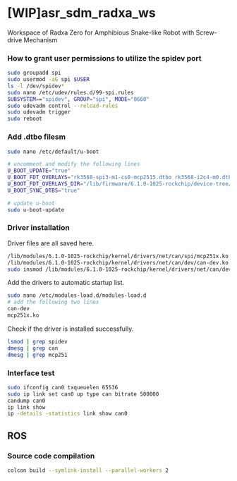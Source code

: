 # [WIP]asr_sdm_radxa_ws
Workspace of Radxa Zero for Amphibious Snake-like Robot with Screw-drive Mechanism

### How to grant user permissions to utilize the spidev port
```sh
sudo groupadd spi
sudo usermod -aG spi $USER
ls -l /dev/spidev*
sudo nano /etc/udev/rules.d/99-spi.rules
SUBSYSTEM=="spidev", GROUP="spi", MODE="0660"
sudo udevadm control --reload-rules
sudo udevadm trigger
sudo reboot
```

### Add .dtbo filesm
```sh
sudo nano /etc/default/u-boot

# uncomment and modify the following lines
U_BOOT_UPDATE="true"
U_BOOT_FDT_OVERLAYS="rk3568-spi3-m1-cs0-mcp2515.dtbo rk3568-i2c4-m0.dtbo"
U_BOOT_FDT_OVERLAYS_DIR="/lib/firmware/6.1.0-1025-rockchip/device-tree/rockchip/overlay"
U_BOOT_SYNC_DTBS="true"

# update u-boot
sudo u-boot-update
```

### Driver installation
Driver files are all saved here.
```sh
/lib/modules/6.1.0-1025-rockchip/kernel/drivers/net/can/spi/mcp251x.ko
/lib/modules/6.1.0-1025-rockchip/kernel/drivers/net/can/dev/can-dev.ko
sudo insmod /lib/modules/6.1.0-1025-rockchip/kernel/drivers/net/can/dev/can-dev.ko
```

Add the drivers to automatic startup list.
```sh
sudo nano /etc/modules-load.d/modules-load.d
# add the following two lines
can-dev
mcp251x.ko
```

Check if the driver is installed successfully.
```sh
lsmod | grep spidev
dmesg | grep can
dmesg | grep mcp251
```

### Interface test
```sh
sudo ifconfig can0 txqueuelen 65536
sudo ip link set can0 up type can bitrate 500000
candump can0
ip link show
ip -details -statistics link show can0
```

## ROS

### Source code compilation
```sh
colcon build --symlink-install --parallel-workers 2
```
